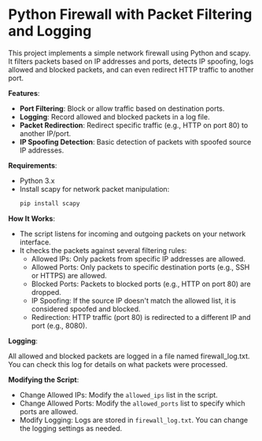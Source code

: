 # Python Firewall with Packet Filtering and Logging

This project implements a simple network firewall using Python and scapy. It filters packets based on IP addresses and ports, detects IP spoofing, logs allowed and blocked packets, and can even redirect HTTP traffic to another port.

**Features**:
- **Port Filtering**: Block or allow traffic based on destination ports.
- **Logging**: Record allowed and blocked packets in a log file.
- **Packet Redirection**: Redirect specific traffic (e.g., HTTP on port 80) to another IP/port.
- **IP Spoofing Detection**: Basic detection of packets with spoofed source IP addresses.


**Requirements**:
- Python 3.x
- Install scapy for network packet manipulation:
  ```bash
  pip install scapy
  ```

 **How It Works**:
- The script listens for incoming and outgoing packets on your network interface.
- It checks the packets against several filtering rules:
    - Allowed IPs: Only packets from specific IP addresses are allowed.
    - Allowed Ports: Only packets to specific destination ports (e.g., SSH or HTTPS) are allowed.
    - Blocked Ports: Packets to blocked ports (e.g., HTTP on port 80) are dropped.
    - IP Spoofing: If the source IP doesn't match the allowed list, it is considered spoofed and blocked.
    - Redirection: HTTP traffic (port 80) is redirected to a different IP and port (e.g., 8080).

**Logging**:

All allowed and blocked packets are logged in a file named firewall_log.txt. You can check this log for details on what packets were processed.


**Modifying the Script**:
- Change Allowed IPs: Modify the `allowed_ips` list in the script.
- Change Allowed Ports: Modify the `allowed_ports` list to specify which ports are allowed.
- Modify Logging: Logs are stored in `firewall_log.txt`. You can change the logging settings as needed.

